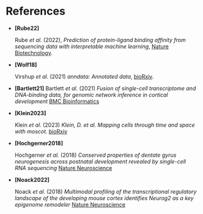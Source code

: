 # References

* **[Rube22]**

   Rube *et al.* (2022),
   *Prediction of protein-ligand binding affinity from sequencing data with interpretable machine learning*,
   [Nature Biotechnology](https://doi.org/10.1038/s41587-022-01307-0).

* **[Wolf18]**

   Virshup *et al.* (2021)
   *anndata: Annotated data*,
   [bioRxiv](https://doi.org/10.1101/2021.12.16.473007).

* **[Bartlett21]**
   Bartlett *et al.* (2021)
   *Fusion of single-cell transcriptome and DNA-binding data, for genomic network inference in cortical development*
   [BMC Bioinformatics](https://bmcbioinformatics.biomedcentral.com/articles/10.1186/s12859-021-04201-9)

* **[Klein2023]**

   Klein *et al.* (2023)
   *Klein, D. et al. Mapping cells through time and space with moscot.*
   [bioRxiv](https://www.biorxiv.org/content/10.1101/2023.05.11.540374v2)

* **[Hochgerner2018]**

   Hochgerner *et al.* (2018)
   *Conserved properties of dentate gyrus neurogenesis across postnatal development revealed by single-cell RNA sequencing*
   [Nature Neuroscience](https://www.nature.com/articles/s41593-017-0056-2)

* **[Noack2022]**

   Noack *et al.* (2018)
   *Multimodal profiling of the transcriptional regulatory landscape of the developing mouse cortex identifies Neurog2 as a key epigenome remodeler*
   [Nature Neuroscience](https://www.nature.com/articles/s41593-021-01002-4)